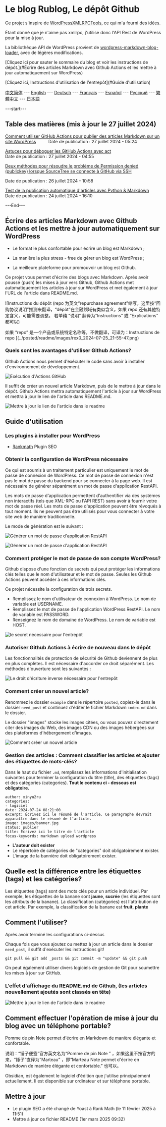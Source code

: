 # Le blog Rublog, Le dépôt Github

Ce projet s'inspire de [WordPressXMLRPCTools](https://github.com/zhaoolee/WordPressXMLRPCTools), ce qui m'a fourni des idées.

Étant donné que je n'aime pas xmlrpc, j'utilise donc l'API Rest de WordPress pour la mise à jour.

La bibliothèque API de WordPress provient de [wordpress-markdown-blog-loader](https://github.com/binxio/wordpress-markdown-blog-loader), avec de légères modifications.

[Cliquez ici pour sauter le sommaire du blog et voir les instructions de dépôt.](#Écrire des articles Markdown avec Github Actions et les mettre à jour automatiquement sur WordPress)

[Cliquez ici, Instructions d'utilisation de l'entrepôt](#Guide d'utilisation)

[中文简体](../README.md) --- [English](README_EN.md) --- [Deutsch](README_DE.md) --- [Français](README_FR.md) --- [Español](README_ES.md) --- [Русский](README_RU.md) --- [繁體中文](README_ZH-CHT.md) --- [日本語](README_JP.md)

---start---

## Table des matières (mis à jour le 27 juillet 2024)

[Comment utiliser GitHub Actions pour publier des articles Markdown sur un site WordPress](https://www.rxx0.com/?p=4150) &emsp; &emsp; Date de publication : 27 juillet 2024 - 05:24

[Astuces pour déboguer les GitHub Actions avec act](https://www.rxx0.com/software/diao-shi-github-actions-de-4-chong-gong-ju.html)  
Date de publication : 27 juillet 2024 - 04:55

[Deux méthodes pour résoudre le problème de Permission denied (publickey) lorsque SourceTree se connecte à GitHub via SSH](https://www.rxx0.com/software/liang-chong-fang-fa-jie-jue-sourcetree-tong-guo-ssh-lian-jie-github-permission-denied-publickey-wen-ti.html)

Date de publication : 26 juillet 2024 - 10:58

[Test de la publication automatique d'articles avec Python & Markdown](https://www.rxx0.com/software/test-python-and-markdown-to-automatically-publish-articles.html)&emsp; &emsp; Date de publication : 24 juillet 2024 - 16:10

---End---  

## Écrire des articles Markdown avec Github Actions et les mettre à jour automatiquement sur WordPress

- Le format le plus confortable pour écrire un blog est Markdown ;

- La manière la plus stress - free de gérer un blog est WordPress ;

- La meilleure plateforme pour promouvoir un blog est Github.

Ce projet vous permet d'écrire des blogs avec Markdown. Après avoir poussé (push) les mises à jour vers Github, Github Actions met automatiquement les articles à jour sur WordPress et met également à jour l'URL de l'article dans README.md.

![Instructions du dépôt (repo 为英文“repurchase agreement”缩写，这里按“回购协议说明”推测来翻译，“dépôt”在金融领域有类似含义，如果 repo 还有其他特定含义，可能需要调整。 若单纯 “说明” 翻译为“Instructions” 或 “Explications” 都可以)

如果 “repo” 是一个产品或系统特定名称等，不做翻译，可译为：Instructions de repo  ](../posted/readme/images/rxx0_2024-07-25_21-55-47.png)

### Quels sont les avantages d'utiliser Github Actions?

Github Actions nous permet d'exécuter le code sans avoir à installer d'environnement de développement.

![Exécution d'Actions GitHub](../posted/readme/images/rxx0_2024-07-25_22-06-46.png)

Il suffit de créer un nouvel article Markdown, puis de le mettre à jour dans le dépôt. Github Actions mettra automatiquement l'article à jour sur WordPress et mettra à jour le lien de l'article dans README.md.

![Mettre à jour le lien de l'article dans le readme](../posted/readme/images/rxx0_2024-07-25_22-09-41.png)

## Guide d'utilisation

### Les plugins à installer pour WordPress

- [Rankmath](https://rankmath.com/wordpress/plugin/seo-suite) Plugin SEO

### Obtenir la configuration de WordPress nécessaire

Ce qui est soumis à un traitement particulier est uniquement le mot de passe de connexion de WordPress. Ce mot de passe de connexion n'est pas le mot de passe du backend pour se connecter à la page web. Il est nécessaire de générer séparément un mot de passe d'application RestAPI.

Les mots de passe d'application permettent d'authentifier via des systèmes non interactifs (tels que XML-RPC ou l'API REST) sans avoir à fournir votre mot de passe réel. Les mots de passe d'application peuvent être révoqués à tout moment. Ils ne peuvent pas être utilisés pour vous connecter à votre site web de manière traditionnelle.

Le mode de génération est le suivant :

![Générer un mot de passe d'application RestAPI](../posted/readme/images/rxx0_2025-03-01_09-03-37.png)

![Générer un mot de passe d'application RestAPI](../posted/readme/images/rxx0_2025-03-01_10-36-02.png)

### Comment protéger le mot de passe de son compte WordPress?

Github dispose d'une fonction de secrets qui peut protéger les informations clés telles que le nom d'utilisateur et le mot de passe. Seules les Github Actions peuvent accéder à ces informations clés.

Ce projet nécessite la configuration de trois secrets.

- Remplissez le nom d'utilisateur de connexion à WordPress. Le nom de variable est USERNAME.
- Remplissez le mot de passe de l'application WordPress RestAPI. Le nom de variable est PASSWORD.
- Renseignez le nom de domaine de WordPress. Le nom de variable est HOST.

![le secret nécessaire pour l'entrepôt](../posted/readme/images/rxx0_2024-07-27_11-07-35.png)

### Autoriser Github Actions à écrire de nouveau dans le dépôt

Les fonctionnalités de protection de sécurité de Github deviennent de plus en plus complètes. Il est nécessaire d'accorder ce droit séparément. Les méthodes d'ouverture sont les suivantes :

![Le droit d'écriture inverse nécessaire pour l'entrepôt](../posted/readme/images/rxx0_2024-07-27_11-45-46.png)

### Comment créer un nouvel article?

Renommez le dossier `example` dans le répertoire `posted`, copiez-le dans le dossier `need_post` et continuez d'éditer le fichier Markdown `index.md` dans le dossier.

Le dossier "images" stocke les images citées, ou vous pouvez directement citer des images du Web, des images CDN ou des images hébergées sur des plateformes d'hébergement d'images.

![Comment créer un nouvel article](../posted/readme/images/rxx0_2024-07-25_22-15-07.png)

### Gestion des articles : Comment classifier les articles et ajouter des étiquettes de mots-clés?

Dans le haut du fichier `.md`, remplissez les informations d'initialisation suivantes pour terminer la configuration du titre (title), des étiquettes (tags) et des catégories (categories). **Tout le contenu ci - dessous est obligatoire.**

```tag and category
author: xinyu2ru
categories:
- logiciel
date: 2024-07-24 08:21:00
excerpt: Écrivez ici le résumé de l'article. Ce paragraphe devrait apparaître dans le résumé de l'article.
image: images/banner.jpg
status: publier
title: Écrivez ici le titre de l'article
focus-keywords: markdown upload wordpress
```

- **L'auteur doit exister**
- Le répertoire de catégories de "categories" doit obligatoirement exister.
- L'image de la bannière doit obligatoirement exister.

## Quelle est la différence entre les étiquettes (tags) et les catégories?

Les étiquettes (tags) sont des mots clés pour un article individuel. Par exemple, les étiquettes de la banane sont **jaune**, **sucrée** (les étiquettes sont les attributs de la banane).
La classification (catégories) est l'attribution de cet article. Par exemple, la classification de la banane est **fruit**, **plante**

## Comment l'utiliser?

Après avoir terminé les configurations ci-dessus

Chaque fois que vous ajoutez ou mettez à jour un article dans le dossier `need_post`, il suffit d'exécuter les instructions git!

```git
git pull && git add _posts && git commit -m "update" && git push

```

On peut également utiliser divers logiciels de gestion de Git pour soumettre les mises à jour sur GitHub.

### L'effet d'affichage du README.md de Github, (les articles nouvellement ajoutés sont classés en tête)

![Mettre à jour le lien de l'article dans le readme](../posted/readme/images/rxx0_2024-07-25_22-09-41.png)

## Comment effectuer l'opération de mise à jour du blog avec un téléphone portable?

Pomme de pin Note permet d'écrire en Markdown de manière élégante et confortable.

说明：“锤子便签”官方英文名为“Pomme de pin Note ”  ，如果这里不按官方的来，“锤子”直译为“Marteau”  ，即“Marteau Note permet d'écrire en Markdown de manière élégante et confortable.”  也可以。  

Obsidian, est également le logiciel d'édition que j'utilise principalement actuellement. Il est disponible sur ordinateur et sur téléphone portable.

## Mettre à jour

- Le plugin SEO a été changé de Yoast à Rank Math (le 11 février 2025 à 11:51)
- Mettre à jour ce fichier README (1er mars 2025 09:32)
